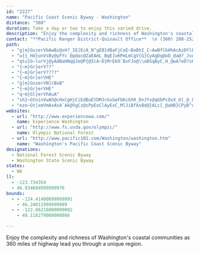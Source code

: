 ```yaml
---
id: "2227"
name: "Pacific Coast Scenic Byway - Washington"
distance: "360"
duration: Take a day or two to enjoy this varied drive.
description: "Enjoy the complexity and richness of Washington's coastal communities as 360 miles of highway lead you through a unique region."
contact: "**Pacific Ranger District-Quinault Office**  \n (360) 288-2525  \n (360) 288-2525  \n\n"
path:
  - "g|m}GvzerVbAwBz@sH?_IE{EcA_N^gEB[dBaFjCoE~BoBhI_C~AwBfCkHhAcAzDYlB`@fDDpFcBpDkCdEaAfBMpDr@hK`E~@JbFFpBu@XS`CcBjCcB`J}FbDaApEJhGz@tDRlDRzG`@xr@wArD{@hJmD|@SpGuAhIi@hQs@bCM@?dJeClT{FtCqA~D}FlGkI`FkGhGsH~AuA~Bs@tBAbBTnCnBvBvBdCrB|Ap@bBN`Ee@tD_AdDiAxBK~AZbCbB|CbEdB`C~CnBr@T`Cl@|FDbFm@lDiApAg@lKqBtBEbBRpBt@hBtAhKdJtYzTzAhAzAtA~EpCfGvApVzAdCl@~GrDbKxCbPX~BQxCU`JsA~AMzBBjC`A|DbB`A`@zDRdDWpEc@t@?tDtAlAhBrEzJjAxDvDdIxEhL`AxCpAjC~AtAfA`@~PbCvPjChBhBpA|BfEbHtM~ThAjBza@vg@vJnKtFdDrBXhUPxBYbBm@fBwAtBkB|C}FhB}Gx@aIjAaIlCqEhCk@hCBtCv@hBxBxDjDdDhAbF?f@[dAE~@EbEMpIl@bH^lBf@hLL~LkCtIRtC`ChCvBhVjSnYzUlQ~NrLxJlKvFpEr@zC@lDg@tDoApAEV[NK|@o@^?pE{Ar]qL|Bq@XIl@O|@Sf@UbEoBtDsAbC}@fAw@zTiNnCgBxTwMbAHvBJbJzEtAzArGrJfCbBvBDfBiAzCmFfGuF~CoAhEDbCo@lCyEzB}GpBqB~@YbGSpIz@rUrJFBhDbAtQx@VYxA]dFeDtBkB`A{@vB}AhA{@rEeDpGyAv@IrD[~FoAzBGt@RdChBfFjBvBzApAbBr@ZRJhB?pA}AhAyDb@u@~@aBpEsC~Ag@lFe@pBWjC_@lCi@pCy@vAm@r@c@rAiAtAoA`AqAbD{F|AsCpA_CjBiDDIXc@~BwAzC}ClGmEpBG~FElE?tD@lGBlB?|@n@LJZr@H^bBpIf@jC`@nBpD~QZxE@j@XhKCnFaAjDcAtBmA`C_CxEuBbCaBrCkAnBgClE{@hBMxD?dDZxCdBlFjGfQfBpDj@lAnEjJv@`Bb@j@lJjMvD`GxCvEtCpEr@`BXb@lBbE~AfD|@fCdB~EnB`KBL`Ltk@dArFTfAlBdPjArJTlAnApGlCfJ`CjIl@`AlCnGz@nArAjDL^JTlA|BXl@^r@Zn@fDbGVd@?`@lAvBx@hCZZPl@^tAd@fE@z@B`CB|BBvAI~BQxF[fC{BrRYz@o@jE{BzOkBvEINgBxDcCdDuAhAiA`AsAz@cEnAc@f@mA^iCdCcCpC_MpNm@^kVbSMN}E|Ei@f@{DhDeCtBcRfRgAlAIJuIvIGHkIpIcKlKwExEcAx@oKzKuZjZsDpDcChDiBfEg@dDWzFRhFB^t@lFl@vBlIvRhO~`@hApCl_@d~@jOrZ`DrGpB~Dl@pDWxEqDjNw@tFa@hKAHPbHlA|FhBrExClFtC`Jv@dEr@|BRn@vBdEtAnAlD|A^Zz@r@t@tAl@jDt@dTZdDLfEx@vI^hAhCnQ~@bS~@bc@f@rF\\jAd@fBlB~CvEpCf@DlDjBp@^vFbHtBbBlBz@`@CrBIlCeDhF_EfDgA~J[jEt@xF`A~ERjAEnFDtBBfB\\r@^jF`@rPpBxC?rAQrD}AvCkBlCm@zJuApCMB?~Bs@f@C`Ek@zJQf_@hHv^vHjBFnUpEF@hHhApFfA|DNtHV~FWlEw@xCqAvBsAhDwDbCmDrD{GhJoO|BuD`BqBtCqD~@s@`@c@`AQf@?zBXbBR|GpB|Af@~rAp_@t@XhCL~JiBPSnE}@jX{Gvb@kFxBUbTy@vPf@pR|BpDRtGSzFcBbEgFVKtOyP`mAkjAlc@}`@\\WtEqDrBw@l@s@bCo@vMyEzGmApTcC~@SfJiBvDSFShUwCLSfFe@RSnAKhBMvDcAzDYtFmAtA?rCm@bIiAZQtDc@ZCPSlA?lGoAlIm@b^ElKEl@?bFHhIJ|GJvg@l@~@@fGj@pALxAb@lGbA~APlLnAzI`A\\DhBf@~Gn@zC?fHwBlA_@hEa@ze@s@xHn@hDr@lCm@zSiN^_@tKyKdDiCxFsDh@s@bCaAhC{Af@?zG_DlTqEzIsEnFiEvGyHvCcC~Cu@l_@UtKmAbJqDdKaEfImEzAaBb_@ep@pOiXlDyEfC}BlT?tAzA^hBUpJHnAlCnHf@dDLfMh@zH^hAfA`G?fGdAbVCnMc@xHaC`]c@|BiBbCy@f@eAhBgFnOm@dD_B|OwBzG?l@[pC^z`@h@zMpA`FfAnBVz@dD~BvTfRlCzCZ|Pc@dEqBzF{@zFWvDDzGX|Ah@`B~DxGpBbDhBzCp@vB~A`AxGtAvGnCfDn@rFXtKbJlEzFtFvJzA`Fz@xEf@rLdEtTt@bBb@^pEz@zAtApEfGlDnAvLGtHrDzAXbIDzALfHGvB`@xBzAz@|BB~EcDvU_@tOh@hGfBdL~AzF^^vARxGiBdLa@fGm@hIYbGXpM|B~FLrInB~@M~A{@bFeFtBuAvEuAbGJbAbBJh@|@pFhAlAtDZ~ASlB{@pC?~HrE~Aa@lIkJpCiBbCw@|Bo@xFEHAdDh@bc@~G~BZl@RtlAjSpQzCh@JLBbBnBzA|Cd@`BxCdKhA|BbHrFpE~EdBvD|@jK`BvI~@nB~ApCbDnCxBfAj@Xx@`@bFtAvBRlAl@jAl@vBhCfEnGdDjEtI`Ih@FPLx@f@z@j@hBbBtAzBdBzGl@lFp@`GpDj`@D~Qo@r`AErG[rX?bDa@bsBIlg@C`QAzCCxIApJA|AErOG`RDjSWr]CbE?hD~@ElCDtG?vB?jCZhDMlBLtCJzBERCh@GdBSvGqBlAsAhVov@Ng@~AcCjGwCfGuCtG?lE`AfAHR@x@P~AZrPs@JaHKkDDwCD}DLkEGmEB}DMyD[qEcCeDuCsFm@uBCM{@aHiBcIuB{FgA{CmBqCiF_F}GoEsGiEmBuB{AiDGOqB_GuIi^qIy]m@qE?uB@_B@yHlA}Cb@{AhDoLp@cC`@{@jOae@jZq_AhAiCvLk_@`Uyr@hAuCfHkJ~C}BnCuA`Ae@z@Mv@g@^K\\KbI_C`@K?SZ?VIfAWJS~@KLShGoAZY^ExMaF~NuIzEyEBYZMb\\m[p@g@BSrJaH~E_Fd@YRSdC}AjCaBhBs@^YzCsAlE}ALGhAi@nAk@v@YPIRIdGcCl@_@l@_@l@a@l@a@p@s@zA_BPQtD}D~BmAhB{ApBcBzB}BP?~BiDl@YpDyEBa@lAuAnA}AzBkC|AkBrAoBnEsGVc@b@q@f@_AhB_DxBiHxBqF^}@`CeGJMrEaIhCqDbN_PHIpN_N~CiBbF{AjE}Br@_@hC}C~AyDfByFv@kElIaVfBwDrEoIhNsTp@oBZoBZiP^yG~Eo]tEeb@lAiYr@yPBe@vDsc@b@gFhAkRCyEXgAp@m@v@MjBy@"
  - "u{{_Hd}unVsBy@yFYc`@p@ac@ZaEAmL_BqE]uKPmLmCgV{G}CyAgDq@oD_@a@?_JvAmCn@iBTyExAqC`@oCj@sNF}BK{AUs@]yBmB_AgA}BsDiCgDmEmHaGeIaA{@gAs@_EcBcJmEaIcDoFkC{LgIoMyFwAa@{@Wu@EaDHeB]kB_AmAmAwA_AoA_@wCOyCFqFMsDZoAG}@c@mEgEeDoBcA]yE{@cDkAq@My@D}Dt@iAGoFeCcIg@{Cs@}QgHgHkHaFiKaC_EgCgCsA_@gCFg@MyJoIiHeEqDcCe@ImCAc@KoCyAs@MkHK}Ee@oCs@cE}AcF{C{HiFkPoMaBcA{@[kDi@yFOiBYoAcAm@{@sHgNy@_AiAs@]MeAC{CX{Bi@gAOoAPiF~A}@?u@SiAyA{HaRiA_Ci@a@_A_@qG_@u@ScAs@yDsFcBkBi@Uw@OcH[_AO_A[aBsAcGgGe@W}@KmAViGrDyClA}Ch@wC@sDSsFk@sBg@wAkA{AyC{@eA}AMwAXuAv@gC|C}@bBuAlDeBzB]VqAXm@KyB{@c@i@i@gAe@sBGkDN{Bf@oDh@uAj@gAvCmD~@gB^yALyA?sBCw@e@sDwEcUiAmDo@mAiBmCkFuGqNaNmByBmXq]}FcI_AcAy@m@sBgAwD?_BQsCmAwCaCuLkLiCiD}AeDkAmDyAgG]eA_ByC_OuQcBaBeBk@wB[yBk@sAs@iRkVeR}TeGmFkUgWmCyE}GiNiA{AmAeAaAs@uCy@_H?sMd@eACuCm@yCgAiIqFiI{D_Dy@aKmBsAk@eAs@gGoGgA}@uAg@_NgCqH_CmUkFuDaAwBY{OYm@S_Am@y@kAsFyLmBoC}EsFaFeI_BgBcC{@{@KgEeAqEoBsG}DcBs@oB_@gCGwBRcGrA_GlBwCrAwEjAqXzHo@DoAQoAaAw@{Be@kDmAoO{@gU[wGKk@q@_DkD{IwLgRgC{EqAsB}@{@cF_Do@s@}C_F_AuCqAsCyFmJ_ByC}BqDkGoGmGyDiAoAyA_CsByBi@]_Ca@cCs@yBYwEcAiCu@oAs@{QaQ_WoRaIcFyB}@mF{A}F_AcDmAqGiCePqIgBkC_DuGwEkI}HaLwCmDgJuD{B_BaCgC}CeCoMuIyCmA_Aw@uDgBcI{BkKQsC^oBWwB{AyB_AgG_FqGaGoP}L_Ak@_AYcDWyBg@cAk@wEmEm@u@{BkEmB{E_AgEe@_HYsBm@mB_D_Gg@gB[sBOgBO_Hc@oGoAmIsBaKu@wBsAuBgQwS{@qAi@mAi@kCuBeUc@qB_A_Ao@Eu@Xw@p@}ApB_A`BeApCs@bAc@Vk@?i@Y_@m@W}@EoBL_Dd@sD@wAEcDH}DUqDgDmRiA{H_D_HwBcGs@kA{AyAiAm@aXmJ_Aa@oA_Au^q[kFeEeCy@}PmAeBYyAe@aCyAmUgRoAuAuAwBsBuGUe@{GeVi@qA_@g@_@_@oAk@yQoBmDcAyC{AsB_BmBsB_B{By@wAiBkEaJ_XwIw^m@gByAgCmAmAaAw@{HaFsB}@qG{A{@_@mAaA_AeAs@sAqGaQoAaCoAeBsBuBkMsKsB_BcCgAsB_@iB@o`@rD{DJqBEuFs@kd@uJaEkAii@{KsAKcB?cC\\mH~AiBFmAKiA_@eAm@{A{AkR{TiLoM_DmCcEyBsEyA{|@uPmF]sUY{BMgC[mEkAmAe@y@Mec@{OgDgBaOuLaDiBo@Oo@EmALiA`@i@d@iAhBoB`Fo@`AmBxBgDtCkApB}BnJcCjFgEtFcBfBuBhB}DlCcChD_AlBsBxHs@dB_C`EqGpD_d@bQsEnAaVbDcG`AiBp@sBfAyAjAsAtAsDdFkGtJyArC_AzBiAdDe@dBcAzEcA`IUfCOfEIpEHzi@CpAKfAq@`Cg@~@mAjAmHtC}FrEaCb@yGRyAN{Aj@aAbAuAzBgMnXoBzC_Az@wAv@{A\\}A@_B]yAs@s@g@iFgFiA_A}A{@kQsFiLqHiDuAkCk@oJeAwCs@oAm@sA_AuEkEuA}@eMkFmBaAqI_DsCyAkAkAoAaBeEaHqw@o_AwByCy@{Ao@_Bc@aB}BaLiFuUe@eDmDql@y@sJmCwW_@yEEmCCwPI_EQy@Wq@u@uA}AkAkA_@aCGoEJo@t@sCdBmAfAoB|Bai@vt@}BzBuA~@yAd@cBRiQlA_t@|FqIf@iBD}@I_AYqOaFo]oMqGaEch@e_@cB}@iBm@yd@yHmFs@cQMiw@BaDKsBe@kBgA_A_AmYc_@sAuAsAeAyBiA}Cg@eBAmDl@eOxEaCfA}E`DsHlEgZnSmB`BcBpBe]~c@iCzCyApAsAx@eP~F_K`DuD~@gETyBI}a@wEyRmBoc@uA}LeAe[}@eBJmA\\gKfFsBz@qBl@uCJuHe@mD_@{Ag@}@e@kLuI_DsBsBeA}Aa@uBQic@a@kGW_AS}As@oFsDqAk@sA_@{BKiCVa[tF}QxCeEP_JEyDZ{C|@yXhKwAVoBFgBQsHgC_B[cCEyARwAj@iAx@kBtBg@~@u@pBoChJi@fAcA|AiB`BsAl@qBh@eA@_BQ_Ba@s@_@cBsAie@ej@qBgCqAaC}@sBmAeE{Pqz@_CuJeBqEwBoDqAyA_CqB_CoAcEmAmc@wKcEu@sCWmEDiCXal@lKaHpBu\\bL{B~@kCrAeBzAqIzIea@xg@}@|A_CfF}A`EoAxDs@dDyAzKgHbo@{Kp}@eRn_B{G|h@u@~II`GIz|FHpB^`FpGrZtHt\\pAtDvAfCtAjBx@p@pG~Db}@hm@|TpQrCvCtKtJhBrAbDxApJlC|DrCh@r@rBfEzJzY~@lDl@tDP~BD~DAhAc@~Di@vCi@rBwCvGuAdCsBlCqI~HgE`FyDdGcH~Loa@nv@kMfU}AfBwB~AyBnAuBp@cBVaWIqCVq@R_CdAsAlAyAdB}j@l_A}D~HiKrZuBpDmB~AcCrAaM`EqBjB{A`CiEdIwW`j@sBzEyA~DcCvHkBpH_EnQwIrb@}CpPiB`OoB`SmAbNcBd[u@hTc@`Se@`dBIzm@OlVDtPOpOYrJoAvRgAtMaAxKsA|KcAnMsCpc@yDfk@mCvYsAnPoBpSaEdg@yHj{@S`CChByi@pmGcBjVkM`zBsChh@GTi@zIwPh}C_AtOgAhVgCna@O`MErk@GrGIhV?jZmA`OcE`a@wGbu@i@rFYxBa@pBgDvLwEfNyBlEeKvOIb@wIpMy@dBi@xBO`AG~BJ~Cl@tCp@lBnNjQx@|A~@jFDrDK~AYfBcArCu@fAiBdBcARsAPmBKwH_C}@GqCd@}@l@cAxAo@rAu@fFCxAb@jEhDbLrQ~g@z@lDb@lDC|YLvN~@nVEtKi@`L]~DoCzd@sD~g@}@|Q{@xG}@zDyJ~ZiHfVw_@rnAmCpJ}C`JsCrJfZtWnArAzI|H|IrHrArAzIrHbAxATp@\\bBFhAEzAcArKuAvQEfBDzEvEbeAbEp{@lBdd@fFfdAnHzcBzBhd@vIlnBd@jHbAhLxCbTfDnQfB~Hj@zBbC~Hp@hB\\j@`]xbAhL~[nA~Cx@~AhBjBbAj@hAb@t@DxAGlB_@rD{Cv@e@lAk@jBe@nBAbEL|B\\d@Z|@pAh@xA|BzH~AxDzChFfDxD`IxF|CfC|DrCvFrElDxDxBfDvHtPlB`Jz@zBr@~@z@x@fBl@|ADrEg@hCCr@PtBfApAxA^dADlA_Bnb@YrPH|D`@nHl@xEn@nDbD~NdAtFh@`FV~EJ~C?xDKnEm@xIcXnxBwIbu@iD~UqCfVe@bGaHdyC]bU_A`\\sB`~@e@zFcB`IoEjRmAhEcC|Gy@`DOnAY`COlBTbSOrC_AfGoAtNuAtIq@|CiAnCoBrBuE~B_D~@eBx@s@l@yCrDyAfC}@xBsAdGcGxa@wAbIoBrO}Ep]YbDOdI^nIbAxGh@~B|BrGdAtBrDjDhO|K~@x@lBpCh@`Aj@~Bb@lCjAbSVjAbC`Ij@fCX~An@zGXlFAdBm@zL?rAXnHRfHp@|DnAfDtCzFdBrFXxAb@nECxKNhBvBfO^vDSzD{ArFMrDb@`EZ`BrBzGxAlDpKxO`G`ElBD|Dk@d@?vDvB~CxBhDpDfCvB`IpBpFq@rCeApAF|Ax@rBnCh@fAfExErCzBx@lBxAfKt@lBhBjAjCjALT\\jDNfEKfFZrDb@~BlFhJxBlCr@dBt@lCb@dCP|DLrGXdB|AdEdClBnDtAjCj@dAdAxOns@oA|v@IjBWrBSx@]z@cDdGc@lAUlAIjA@xGEtB_AvCOrDo@nH_ArE]lCUx@KdAZtDR~E?`B[jG@lAhAzLc@zHD~FRzAbBxFN`BBpAIn@m@~CE|@Z`FV~@x@rA~@x@vEfCdAjB|@bHd@jBVlD?x@Gj@gB|Ha@bCSfDEzB?fHDfBHpA|AzFJxAoAtKSfDApECl@u@dEq@fCAjC_BhH}CtSiBlEsAlFYhCIdDBlFTdEClBGtAq@dD_@fAe@v@cClCcExB_AzBs@dDe@lF?xANtDCrAyArDyAjCgBrAq@v@o@`BcCjA_Al@mBrDw@lCKfBhAtYOzFc@fG{@fC}@jAWl@w@dDi@nF_@zBMb@yAlC_@~AKnBHpDGxCEj@{@nE@lEEp@]~Bg@fBYtFi@rDsCfKkA`CkBxCmGbNsFrIwAvCmA|C_BfFuAjHuFd^}Kpq@cAxK[zJ[lf@g@|ZCzFo@rJaA`GyBzHaCxFsOjUuArFu@`J@pCTzDn@rEpAxGrEdTrBxInA|G|CrNxBzO\\lGPnGBnHPpF?fE`Azr@~BxfAx@hu@b@hTz@|v@r@~^r@zm@bB~|@d@v[HnNn@b^~@zo@|ClnBr@nVfYtpCfFfe@~BhVbChRXjDXxEd@vNChWHxXHtbAyCtlDo@lm@m@hXmIz_DsCriAi@|PaTplDqArUwGvfAw@zNOzIBtIH~E|@bZt@pQxHfzAxApTb@fDrAtH|AxFd@rAxBjD~PbLlBfBdMfQhDzGrAdDlCtJvGxY~Hnb@bAvHr@dEd@xDVxC?zHgC~}@UdFy@nMWxBqAnIs@fGKjDTzHTjCZ|Av@pD^jArT`f@fEfKdOnc@hBdGpD`K`CfGtElJrEnIrCrDdf@~h@bD`EzFxFpFzD|ExAfFx@jDXtDj@d`@vMbEpAdCXfEF`HY|CV`J~CxCh@jGXjCS`FmAfDaBdHeEdCs@dAGvF?jrAtBjHVtDj@`Cl@lDrA|ErBtI`DxGrCvD`CdBbBxAlBlArB`M|W|D`GfDlDhD~BfD`BxAj@fFx@fq@lBdHJxFg@hFoB`CyArC{BtAuAjCkDxAaCnf@ykAvDyE|CsBtEqBvAGlhAXzDV`Bj@zB|AvAvB|ArDdPts@bSv~@x@hCtAhBtHtHd@RbAXhFl@rCDbB[tM_M`_Ak}@|CmDlHsJlAo@tAYdIOzAYlA[jJwFx@s@n@eAb@}@nAeEx@_BbAy@hDqBfDgEr@i@jC}@hAy@hDaH|BmCpFsFbU{KnAgAvAwBz@{B`AuEvA{Kb@qEHgFUq|@Nk_@OyF?y@ZeDd@mBv@oBtAmBhAw@bAWx@GlBLbC|@bBlAxAr@nBp@pCf@~@?jCKbASnCeA`CuA|h@i`@xMqNjAqBnB_EpF_LvAkDlAsB|BkD|BoCjAeB~AyDrCcIj@sA~@wAhBkAlAUtA?pEf@rCMd@MlQyIlFsClCgBbJqJpBcCxAeCrBeFhAuDh@eC^uBxAmN`@aC\\gAx@}Ah@k@n@a@lAe@nBSxAa@tAw@`AmAj@qA\\gBJgE_BeKEiA?gDTmEbA_IfDwTfAgE`BgE~AgFx@wDZgCbRatBr@eGb@}B~@yDt@yArAyAnr@qi@~A{@~@_@zHsAtAs@x@s@n@w@|AkC|Pa\\hAqCbG}Ph@mAjA_BbBqA|Ao@pGkBnIyB|AWdCBnKrBlDd@vB?rAWrEeBtz@a_@rDmBj@w@n@mAbAaDl@qCJyA?uAS}BOk@Uu@i@mAc@i@{@s@kBs@eAm@i@s@c@wAKoA?}@F{@TkATa@h@q@n@]b@Gd@?r@P~CfCbA^b@?tAa@bD_ChAm@lB_@xB@bBX|W`L~@X`FVvl@_Bn@K`C_@n@Y`OsIhBa@|ACrCbArDhBlVrMnA~A|@zC^jBNtBJhCXxPRjF~Bz`@BrBC|B_@dCgEpP_BxFo@zCSpEB`Cn@lIl@rCt@fBnD~FfBnBx@h@bUzJz@f@vAlArJzNtDfGhAzBh@vA~@lDdMdw@nAbG~@`Dd_@ljAlAfC~Ula@tItNnBjCfDjClJ`EzBn@nF|@|Ad@fJzDbD~BjA~AdCtEnBxHh@hFz@tORjARdA`@`AxBdDbBfE^~AzExXj@|BjEbKrf@|gApGdOn@~Bd@fDN~CBjB_@fY?~BNvBp@rBdFlHhBzD`AfE\\`DRrGj@z[\\tDd@lBr@lAfEpFpA`ChLhPn@xA\\lCKtHP|BZzBh@xBx@jBbIfJnJnJrAdBt@zA~Jda@X`BLpALlDOnJ@lCVpDTrAh@~Bn`@jbAr@hAxArAxBt@r@BtAOhBy@vEqCh@a@d@q@fBaEn@w@t@YbABb@JdAz@|@zBtApFr@xBh@j@h@XnAFnAQ`UuHrBg@dkAaKhC]pBk@bCiAxCkBnCaC|C}DxCuEvAyAxBm@lEs@~Bw@bc@kUpGgEbG{EzIsGpC}BtCaB|CkA`n@oPbAg@dAy@t@aApVi]xAgAbA_@jNy@jGQ|`@yBx_@uCtAStHsBb@W|@y@zBmDl@k@t@e@lBa@fKs@rBe@hAe@nR}KrCwA|@SdCW~NVrEEzh@mH~EaApGsBrjAyd@lBq@rBg@hCc@zZuGvbBy\\frDao@pJkBdCsAvBsChi@qzA~@sBnDmFjBkB~_@wZdCmAjBe@~AUvDQhDJjDzApNtHxCpAjOzHpDpA~A@lBEhBYjCy@bMyE`ImC~GsCfBgAv@q@p@s@bDgH|@oD`Kei@XaCNsBHeEWgE[qCe@cCs@eC_AsBoe@o|@aFoJmgA{qBiCsFcAeDu@aD{ZecBe@eFOoG@eDb@oI^{ClCgKx@mEp[wiDfL_qAdHsu@~Eyk@`BuP^eCpAmE`AmB|AyBt@u@tBeBr@]`KmCd@[`BcBj@{@f@kAZgAn@kEl@eS?mBd@yFb@yBx@_DjAoCfBmCrB_BbEgBfHcCr@_@nCyBnAaBf[of@|@oB`KeYd^_eAnQ{g@`AmD`@_Ch@gFh@_\\~@qI`Iac@bBgKrUcsA~Bq]LgEYcT@cBL{BX_C|EyUX}@nBmDxRaUlBuEhBgI`Jaf@vIgf@`Jie@~^opBfHma@~F{YtJwi@fTqxBz@cLBuAEqAg@yB_@mAwHaP_@gAUeA_@uCSwHD{IOiOKsBcCqVwDsb@uL_pA_CwXgDk]cEme@?wTi@gH?wABuA`@mEFcBFew@Ac_ATajBR}B`@cCbAsCh@_AbBkBdJoGhC}A`]qUnL{HrG{EbAkAbAeBrCoHjAsB~d@gj@xAkClAsEpF{_@NwA@yBWyFcDeVm@gGKoKJuXl@oEd@yBr@kBzAiCdC_F\\_Av@mDPgEQmIIaLDgBf@eDnAkDnAcBhAiAxP{IlD{AjCw@|ASbHMpm@fCjE?rf@eB|Wm@jn@sBjDG~Dl@xAj@hVbNhy@jf@hKtGlInExCxBhB|@~DfAlLzBlXrGx^dIfIrBrZtG~J`C~CnAnRvOfBfA^RjGbAxAl@~BjBrF|E~^bZbf@~`@hBxAbAf@XDzBA|d@eCvBaAdNyJtAe@|ABpPrEnCRtAInBOj@QdE_C|HmFxBs@fEa@hPk@|Hr@vDG`SqBjGShQx@lBR~TpFpERpdBxBfDE`Ly@rDKxt@a@~ANfXdGrB~@bGzDfBp@dB^vELd[_BhCLt@Pzo@bW`qBnz@tP|KbP~KnDlBfCx@hRxDbCn@rBdA~ArAhB`C|@bBpNd]zXds@xApGzKtx@j@zCfB`FxAfC~b@rh@fErFrFdGxBlB~BlAdElAxDPvCWnA[rD_Bj\\}SnS_MteAcr@jGsDbBuAjA}Ar@kA|AmEbBiHl_Bm|GpXqkA~DyOb@kAlAwBfBoBnZcQlCiArF{ArDeBrBsA|EaGhDkGpB}Cj@q@n@a@vAq@rA_@~AQjABtA`@tTnO~AdAr@VbC`@pKz@pEjArLrD~HdDpYjPxUtNzKdLlEtFvHlLvAxAtAtA~AjAlEfBzEb@jBOvCe@tAg@rDsB~I{FrDkBrCiAhBc@vEe@xQUbAFnAX~A~@lRvQhAp@rB^hAEtAe@hQiHxA_@~MkAlBBj@FlAf@jAjA^l@vD`JlR`g@r@pAtAdBx@r@jAd@vB`@fGp@rC?do@qIfGi@rB?v`@tAvAV|BlAjAlAfF`KbA`BfI~HrD~DlG`GrAfBrQv^rHbMrEnPdB~Gt@jBvQpVvBfC^^rBz@|D\\hc@jArACbAg@z@q@jGoH`Aw@d@Sf@G|C?z@K`BaAtCwBfFsCzJ{DlBSbSXjG@p@G|c@oJtN_CzLwDbFu@xB@pDh@nFzB|Cp@xA@|@M~DkAxMaF|PeFtAm@bBy@xJ{HdImFnDgAr`@yJpF{BjLwH~G}DtC}B~CyCdBaCtGoHz@y@bCyA`EsApIyBlWaIlBqAp@s@pAoB~@cCdD}Ov@yCv@gCzB_FfEmFfKiKl@eBPgBFkj@Ts@j@M|d@Jnb@Qt@x@vDfHhN_UnAqCvDmJn@sEFgDLae@TmLHkc@Bcx@Nom@@mhBVqA`AyAp`@kc@kQsc@kNq\\"
  - "qtu}G~lurVj@yAdBaHNq@Je@P{@ZcA~D}MrEkO`BsFJo@\\oBSqByC_H_@wA?eD?sK?}D?iB?mMMgHtDmG~DuIrDeHtD_IvCmEdDqENWhHqLxB{DhCsEdFwInBiDpC{DnDaHbBcDx@{@rCeDbB}B^MfC_DhCyCbCeDdCsCfC_DhFoGhBeCHM`CcDrAeBh@w@@Al@}@|@wAT]fIgM@ABGdA_BjFgIxKiPdFkMzB_IxBeNv@_Ez@eH|AaJpDgJzBgDvAeD~AmIxQ{a@tCmEfEeB"
  - "{~m}Gr}erV??"
  - "{~m}Gr}erV????"
  - "{~m}Gr}erVHE"
  - "g|m}GvzerVN]cBxB"
  - "{~m}Gr}erVHE"
  - "q~m}Gl}erVhAuA"
  - "sh}~GtninVwAh@cHxCgHjCiEdBuEtDMJcGxGeFbKcGhR_DnJYv@qGbPcOxX_U|_@_LhOcN`MwCzAmSjC_@DGZyEd@aBPuGp@kPhAeCPoCRy@F{XjCuCDYFwAXiJMiFy@gFw@aKcCeFmAaMoAeDVeKv@qJ|A{B^{G|AuBhAeC`AMJgL|IqAdB[R_FjG_G`J_FrGeHpGqB|@_@^c@h@[^qLnIoG|E}C`CmPjMmLrDuHjBmRjGcKpCsKzCCPcYhIiz@pVmCv@KRsB^c@FuGpBITuGpB{F~C{@j@qBrAk@bAwAdC_@lAgFxP_EzMq@vBu@dCcE`NkBdGsH~OiHfNoDbHiFlI_DbEqL|F_EvAIRcNhE_HhAqGMmEcB_D{@yGmCsKiEgBa@qXkL}GwCaJyDiLkGmEiDgFmDiCaDcF}EiG{EuOeJqSmHwFwCye@{V"
  - "eze~Gt|xmVmAxAsA`Ak@VgCz@sPpEoClAyExC_MlJiBfAsBd@}ALc[_@aHD}CPyB^oK`EuDjBqElC}DzC}ErEoBtBiJrLkAdBy@~A_AlBu@xBaAhDeA`G]rCKjCIlG|@hs@GxCUrCgEzXgId`@u@fCiAnCaKzP}A`DmA|Dq@tEW~De@pRXjb@JrDbBbV|@zOC|CUfHu@jGiBfIcB`EgC~E{CfDqBdBgElBwCt@iUxDsHdA}Cr@}FvCmFpFqCjFkBtFkF|SuBxHaErKsDlF}CbDiCvBwGjC}E`AqHDwY}BsXcEce@qFuKsCoCgAcC{BuD}DoEuDcCqAmE_BmDc@}BOwOB_O`@ye@|@kXX}_C~DcENcBRoCp@_MrF"
websites:
  - url: "http://www.experiencewa.com/"
    name: Experience Washington
  - url: "http://www.fs.usda.gov/olympic/"
    name: Olympic National Forest
  - url: "http://www.pacific101.com/Washington/washington.htm"
    name: "Washington's Pacific Coast Scenic Byway"
designations:
  - National Forest Scenic Byway
  - Washington State Scenic Byway
states:
  - WA
ll:
  - -123.734354
  - 46.934604999999976
bounds:
  - - -124.41400899999991
    - 46.24011999999999
  - - -122.86216000000002
    - 48.118279000000086

---
```


Enjoy the complexity and richness of Washington's coastal communities as 360 miles of highway lead you through a unique region.
